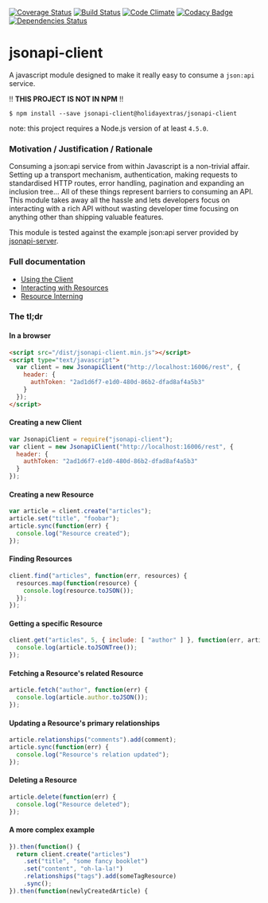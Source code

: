 [![Coverage Status](https://coveralls.io/repos/holidayextras/jsonapi-client/badge.svg?branch=master&service=github)](https://coveralls.io/github/holidayextras/jsonapi-client?branch=master)
[![Build Status](https://travis-ci.org/holidayextras/jsonapi-client.svg?branch=master)](https://travis-ci.org/holidayextras/jsonapi-client)
[![Code Climate](https://codeclimate.com/github/holidayextras/jsonapi-client/badges/gpa.svg)](https://codeclimate.com/github/holidayextras/jsonapi-client)
[![Codacy Badge](https://api.codacy.com/project/badge/grade/3998acb1f4c6433a93a688e9523e37e0)](https://www.codacy.com/app/oliver-rumbelow-github/jsonapi-client)
[![Dependencies Status](https://david-dm.org/holidayextras/jsonapi-client.svg)](https://david-dm.org/holidayextras/jsonapi-client)

# jsonapi-client

A javascript module designed to make it really easy to consume a `json:api` service.

!! **THIS PROJECT IS NOT IN NPM** !!
```
$ npm install --save jsonapi-client@holidayextras/jsonapi-client
```

note: this project requires a Node.js version of at least `4.5.0`.

### Motivation / Justification / Rationale

Consuming a json:api service from within Javascript is a non-trivial affair. Setting up a transport mechanism, authentication, making requests to standardised HTTP routes, error handling, pagination and expanding an inclusion tree... All of these things represent barriers to consuming an API. This module takes away all the hassle and lets developers focus on interacting with a rich API without wasting developer time focusing on anything other than shipping valuable features.

This module is tested against the example json:api server provided by  [jsonapi-server](https://github.com/holidayextras/jsonapi-server).

### Full documentation

- [Using the Client](documentation/client.md)
- [Interacting with Resources](documentation/resource.md)
- [Resource Interning](documentation/resource-interning.md)

### The tl;dr

#### In a browser
```html
<script src="/dist/jsonapi-client.min.js"></script>
<script type="text/javascript">
  var client = new JsonapiClient("http://localhost:16006/rest", {
    header: {
      authToken: "2ad1d6f7-e1d0-480d-86b2-dfad8af4a5b3"
    }
  });
</script>
```

#### Creating a new Client
```javascript
var JsonapiClient = require("jsonapi-client");
var client = new JsonapiClient("http://localhost:16006/rest", {
  header: {
    authToken: "2ad1d6f7-e1d0-480d-86b2-dfad8af4a5b3"
  }
});
```

#### Creating a new Resource
```javascript
var article = client.create("articles");
article.set("title", "foobar");
article.sync(function(err) {
  console.log("Resource created");
});
```

#### Finding Resources
```javascript
client.find("articles", function(err, resources) {
  resources.map(function(resource) {
    console.log(resource.toJSON());
  });
});
```

#### Getting a specific Resource
```javascript
client.get("articles", 5, { include: [ "author" ] }, function(err, article) {
  console.log(article.toJSONTree());
});
```

#### Fetching a Resource's related Resource
```javascript
article.fetch("author", function(err) {
  console.log(article.author.toJSON());
});
```

#### Updating a Resource's primary relationships
```javascript
article.relationships("comments").add(comment);
article.sync(function(err) {
  console.log("Resource's relation updated");
});
```

#### Deleting a Resource
```javascript
article.delete(function(err) {
  console.log("Resource deleted");
});
```

#### A more complex example
```javascript
}).then(function() {
  return client.create("articles")
    .set("title", "some fancy booklet")
    .set("content", "oh-la-la!")
    .relationships("tags").add(someTagResource)
    .sync();
}).then(function(newlyCreatedArticle) {
```
